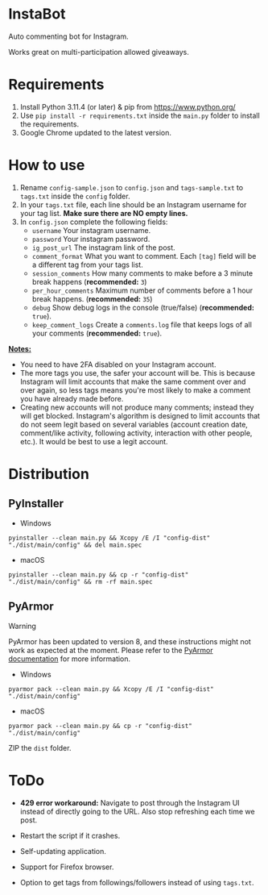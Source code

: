 # InstaBot

Auto commenting bot for Instagram.

Works great on multi-participation allowed giveaways.

# Requirements
1. Install Python 3.11.4 (or later) & pip from https://www.python.org/
2. Use `pip install -r requirements.txt` inside the `main.py` folder to install the requirements.
3. Google Chrome updated to the latest version.

# How to use
1. Rename `config-sample.json` to `config.json` and `tags-sample.txt` to `tags.txt` inside the `config` folder.
2. In your `tags.txt` file, each line should be an Instagram username for your tag list. <b>Make sure there are NO empty lines.</b>
3. In `config.json` complete the following fields:<br>
    * `username` Your instagram username.
    * `password` Your instagram password.
    * `ig_post_url` The instagram link of the post.
    * `comment_format` What you want to comment. Each `[tag]` field will be a different tag from your tags list.
    * `session_comments` How many comments to make before a 3 minute break happens (<b>recommended:</b> `3`)
    * `per_hour_comments` Maximum number of comments before a 1 hour break happens. (<b>recommended:</b> `35`)
    * `debug` Show debug logs in the console (true/false) (<b>recommended:</b> `true`).
    * `keep_comment_logs` Create a `comments.log` file that keeps logs of all your comments (<b>recommended:</b> `true`). 

<u><b>Notes:</b></u>

* You need to have 2FA disabled on your Instagram account.
* The more tags you use, the safer your account will be.
This is because Instagram will limit accounts that make the same comment over and over again,
so less tags means you're most likely to make a comment you have already made before.
* Creating new accounts will not produce many comments; instead they will get blocked.
Instagram's algorithm is designed to limit accounts that do not seem legit based on
several variables (account creation date, comment/like activity, following activity, interaction with other people, etc.).
It would be best to use a legit account.

# Distribution
## PyInstaller
* Windows
```
pyinstaller --clean main.py && Xcopy /E /I "config-dist" "./dist/main/config" && del main.spec
```

* macOS
```
pyinstaller --clean main.py && cp -r "config-dist" "./dist/main/config" && rm -rf main.spec
```

## PyArmor

> [!WARNING]
> PyArmor has been updated to version 8, and these instructions might not work as expected at the moment. Please refer to the [PyArmor documentation](https://pyarmor.readthedocs.io/en/latest/) for more information.

* Windows
```
pyarmor pack --clean main.py && Xcopy /E /I "config-dist" "./dist/main/config"
```

* macOS
```
pyarmor pack --clean main.py && cp -r "config-dist" "./dist/main/config"
```

ZIP the `dist` folder.

# ToDo

* **429 error workaround:** Navigate to post through the Instagram UI instead of directly going to the URL. Also stop refreshing each time we post.

* Restart the script if it crashes.

* Self-updating application.

* Support for Firefox browser.

* Option to get tags from followings/followers instead of using `tags.txt`.
